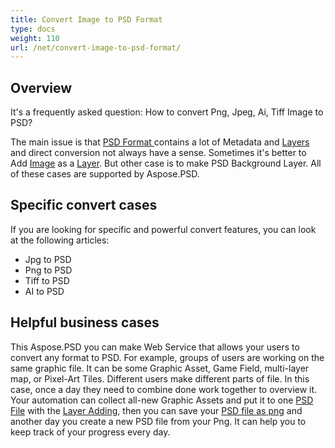 ```yaml
---
title: Convert Image to PSD Format
type: docs
weight: 110
url: /net/convert-image-to-psd-format/
---
```


## **Overview**
It's a frequently asked question: How to convert Png, Jpeg, Ai, Tiff Image to PSD?

The main issue is that [PSD Format ](/psd/net/psd-file/)contains a lot of Metadata and [Layers](/psd/net/psd-layer/) and direct conversion not always have a sense. Sometimes it's better to Add [Image](https://apireference.aspose.com/psd/net/aspose.psd/image) as a [Layer](https://apireference.aspose.com/psd/net/aspose.psd.fileformats.psd.layers/layer). But other case is to make PSD Background Layer. All of these cases are supported by Aspose.PSD.
## **Specific convert cases**
If you are looking for specific and powerful convert features, you can look at the following articles:

- Jpg to PSD
- Png to PSD
- Tiff to PSD
- AI to PSD

## **Helpful business cases**
This Aspose.PSD you can make Web Service that allows your users to convert any format to PSD. For example, groups of users are working on the same graphic file. It can be some Graphic Asset, Game Field, multi-layer map, or Pixel-Art Tiles. Different users make different parts of file. In this case, once a day they need to combine done work together to overview it. Your automation can collect all-new Graphic Assets and put it to one [PSD File](/psd/net/psd-file/) with the [Layer Adding](/psd/net/add-layer-to-psd/), then you can save your [PSD file as png](/psd/net/psd-to-png/) and another day you create a new PSD file from your Png. It can help you to keep track of your progress every day.
